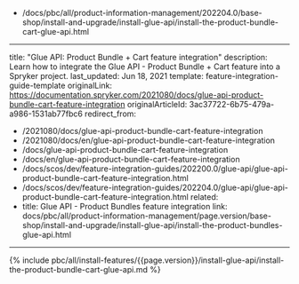   - /docs/pbc/all/product-information-management/202204.0/base-shop/install-and-upgrade/install-glue-api/install-the-product-bundle-cart-glue-api.html
---
title: "Glue API: Product Bundle + Cart feature integration"
description: Learn how to integrate the Glue API - Product Bundle + Cart feature into a Spryker project.
last_updated: Jun 18, 2021
template: feature-integration-guide-template
originalLink: https://documentation.spryker.com/2021080/docs/glue-api-product-bundle-cart-feature-integration
originalArticleId: 3ac37722-6b75-479a-a986-1531ab77fbc6
redirect_from:
  - /2021080/docs/glue-api-product-bundle-cart-feature-integration
  - /2021080/docs/en/glue-api-product-bundle-cart-feature-integration
  - /docs/glue-api-product-bundle-cart-feature-integration
  - /docs/en/glue-api-product-bundle-cart-feature-integration
  - /docs/scos/dev/feature-integration-guides/202200.0/glue-api/glue-api-product-bundle-cart-feature-integration.html
  - /docs/scos/dev/feature-integration-guides/202204.0/glue-api/glue-api-product-bundle-cart-feature-integration.html
related:
  - title: Glue API - Product Bundles feature integration
    link: docs/pbc/all/product-information-management/page.version/base-shop/install-and-upgrade/install-glue-api/install-the-product-bundles-glue-api.html
---

{% include pbc/all/install-features/{{page.version}}/install-glue-api/install-the-product-bundle-cart-glue-api.md %} <!-- To edit, see /_includes/pbc/all/install-features/202204.0/install-glue-api/install-the-product-bundle-cart-glue-api.md -->

